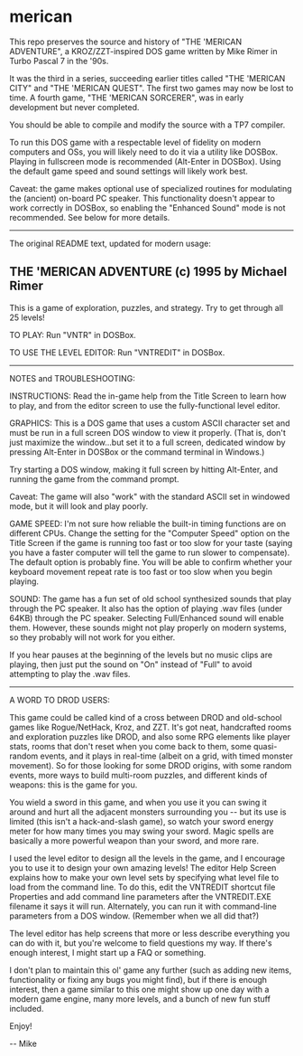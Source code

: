 # merican
This repo preserves the source and history of "THE 'MERICAN ADVENTURE",
a KROZ/ZZT-inspired DOS game written by Mike Rimer in Turbo Pascal 7 in the '90s.

It was the third in a series, succeeding earlier titles called
"THE 'MERICAN CITY" and "THE 'MERICAN QUEST". The first two games may now
be lost to time. A fourth game, "THE 'MERICAN SORCERER", was in early
development but never completed.

You should be able to compile and modify the source with a TP7 compiler.

To run this DOS game with a respectable level of fidelity on modern computers
and OSs, you will likely need to do it via a utility like DOSBox.  Playing in
fullscreen mode is recommended (Alt-Enter in DOSBox).  Using the default game
speed and sound settings will likely work best.

Caveat: the game makes optional use of specialized routines for  modulating
the (ancient) on-board PC speaker.  This functionality doesn't appear
to work correctly in DOSBox, so enabling the "Enhanced Sound" mode is not
recommended.  See below for more details.

-------------------------------------------------------------------------------

The original README text, updated for modern usage:

THE 'MERICAN ADVENTURE
(c) 1995 by Michael Rimer
-------------------------------

This is a game of exploration, puzzles, and strategy.
Try to get through all 25 levels!

TO PLAY:
Run "VNTR" in DOSBox.

TO USE THE LEVEL EDITOR:
Run "VNTREDIT" in DOSBox.


-------------------------------
NOTES and TROUBLESHOOTING:

INSTRUCTIONS:
Read the in-game help from the Title Screen to learn how to play,
and from the editor screen to use the fully-functional level editor.

GRAPHICS:
This is a DOS game that uses a custom ASCII character set and must be run in a
full screen DOS window to view it properly.
(That is, don't just maximize the window...but set it to a full screen,
dedicated window by pressing Alt-Enter in DOSBox or the command terminal
in Windows.)

Try starting a DOS window, making it full screen by hitting Alt-Enter, and
running the game from the command prompt.

Caveat: The game will also "work" with the standard ASCII set in windowed mode,
but it will look and play poorly.

GAME SPEED:
I'm not sure how reliable the built-in timing functions are on different CPUs.
Change the setting for the "Computer Speed" option on the Title Screen if the
game is running too fast or too slow for your taste (saying you have a faster
computer will tell the game to run slower to compensate).  The default option
is probably fine.  You will be able to confirm whether your keyboard movement
repeat rate is too fast or too slow when you begin playing.

SOUND:
The game has a fun set of old school synthesized sounds that play through the
PC speaker.  It also has the option of playing .wav files (under 64KB)
through the PC speaker.  Selecting Full/Enhanced sound will enable them.
However, these sounds might not play properly on modern systems, so
they probably will not work for you either.

If you hear pauses at the beginning of the levels but no
music clips are playing, then just put the sound on "On" instead of "Full" to
avoid attempting to play the .wav files.


-----------------------------
A WORD TO DROD USERS:

This game could be called kind of a cross between DROD and old-school games
like Rogue/NetHack, Kroz, and ZZT.  It's got neat, handcrafted rooms and
exploration puzzles like DROD, and also some RPG elements like player stats,
rooms that don't reset when you come back to them, some quasi-random events,
and it plays in real-time (albeit on a grid, with timed monster movement).
So for those looking for some DROD origins, with some random events, more
ways to build multi-room puzzles, and different kinds of weapons:
this is the game for you.

You wield a sword in this game, and when you use it you can swing it around
and hurt all the adjacent monsters surrounding you -- but its use is limited
(this isn't a hack-and-slash game), so watch your sword energy meter for
how many times you may swing your sword.  Magic spells are basically a more
powerful weapon than your sword, and more rare.

I used the level editor to design all the levels in the game, and I encourage
you to use it to design your own amazing levels!  The editor Help Screen
explains how to make your own level sets by specifying what level file to
load from the command line.  To do this, edit the VNTREDIT shortcut file
Properties and add command line parameters after the VNTREDIT.EXE filename it
says it will run.  Alternately, you can run it with command-line parameters
from a DOS window.  (Remember when we all did that?)

The level editor has help screens that more or less describe everything you
can do with it, but you're welcome to field questions my way.  If there's
enough interest, I might start up a FAQ or something.

I don't plan to maintain this ol' game any further (such as adding new items,
functionality or fixing any bugs you might find), but if there is enough
interest, then a game similar to this one might show up one day with a
modern game engine, many more levels, and a bunch of new fun stuff included.

Enjoy!

-- Mike